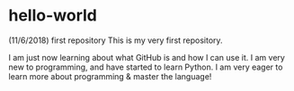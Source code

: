# hello-world
(11/6/2018)
first repository 
This is my very first repository. 

I am just now learning about what GitHub is and how I can use it. 
I am very new to programming, and have started to learn Python. I am very eager to learn more about programming & master the language!

